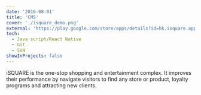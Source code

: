 ```yaml
---
date: '2016-08-01'
title: 'CMS'
cover: './isquare_demo.png'
external: 'https://play.google.com/store/apps/details?id=hk.isquare.app&hl=en_US&gl=US'
tech:
  - Java script/React Native
  - Git
  - SVN
showInProjects: false
---
```


iSQUARE is the one-stop shopping and entertainment complex. It improves their performance by navigate visitors to find any store or product, loyalty programs and attracting new clients.
